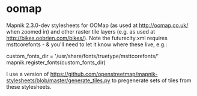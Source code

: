oomap
=====

Mapnik 2.3.0-dev stylesheets for OOMap (as used at http://oomap.co.uk/ when zoomed in) and other raster tile layers (e.g. as used at http://bikes.oobrien.com/bikes/).
Note the futurecity.xml requires msttcorefonts - & you'll need to let it know where these live, e.g.:

custom_fonts_dir = '/usr/share/fonts/truetype/msttcorefonts/'
mapnik.register_fonts(custom_fonts_dir)

I use a version of https://github.com/openstreetmap/mapnik-stylesheets/blob/master/generate_tiles.py to pregenerate sets of tiles from these stylesheets.

